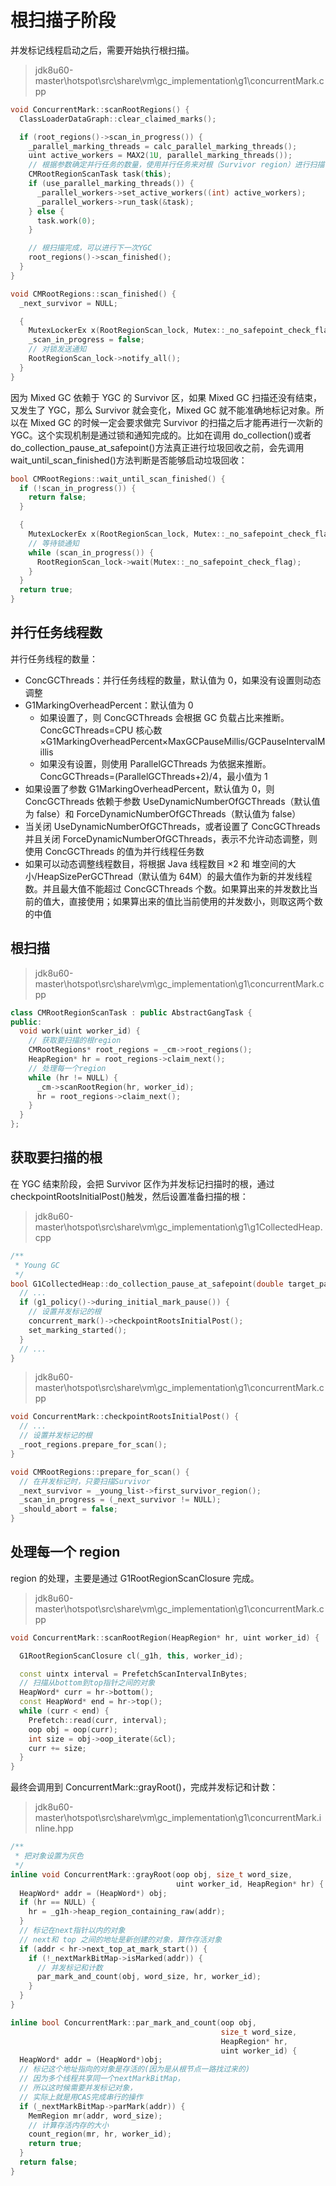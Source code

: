 # 根扫描子阶段

并发标记线程启动之后，需要开始执行根扫描。

> jdk8u60-master\hotspot\src\share\vm\gc_implementation\g1\concurrentMark.cpp

```cpp
void ConcurrentMark::scanRootRegions() {
  ClassLoaderDataGraph::clear_claimed_marks();

  if (root_regions()->scan_in_progress()) {
    _parallel_marking_threads = calc_parallel_marking_threads();
    uint active_workers = MAX2(1U, parallel_marking_threads());
    // 根据参数确定并行任务的数量，使用并行任务来对根（Survivor region）进行扫描
    CMRootRegionScanTask task(this);
    if (use_parallel_marking_threads()) {
      _parallel_workers->set_active_workers((int) active_workers);
      _parallel_workers->run_task(&task);
    } else {
      task.work(0);
    }

    // 根扫描完成，可以进行下一次YGC
    root_regions()->scan_finished();
  }
}

void CMRootRegions::scan_finished() {
  _next_survivor = NULL;

  {
    MutexLockerEx x(RootRegionScan_lock, Mutex::_no_safepoint_check_flag);
    _scan_in_progress = false;
    // 对锁发送通知
    RootRegionScan_lock->notify_all();
  }
}
```

因为 Mixed GC 依赖于 YGC 的 Survivor 区，如果 Mixed GC 扫描还没有结束，又发生了 YGC，那么 Survivor 就会变化，Mixed GC 就不能准确地标记对象。所以在 Mixed GC 的时候一定会要求做完 Survivor 的扫描之后才能再进行一次新的 YGC。这个实现机制是通过锁和通知完成的。比如在调用 do_collection()或者 do_collection_pause_at_safepoint()方法真正进行垃圾回收之前，会先调用 wait_until_scan_finished()方法判断是否能够启动垃圾回收：

```cpp
bool CMRootRegions::wait_until_scan_finished() {
  if (!scan_in_progress()) {
    return false;
  }

  {
    MutexLockerEx x(RootRegionScan_lock, Mutex::_no_safepoint_check_flag);
    // 等待锁通知
    while (scan_in_progress()) {
      RootRegionScan_lock->wait(Mutex::_no_safepoint_check_flag);
    }
  }
  return true;
}
```

## 并行任务线程数

并行任务线程的数量：

- ConcGCThreads：并行任务线程的数量，默认值为 0，如果没有设置则动态调整
- G1MarkingOverheadPercent：默认值为 0
  - 如果设置了，则 ConcGCThreads 会根据 GC 负载占比来推断。ConcGCThreads=CPU 核心数 ×G1MarkingOverheadPercent×MaxGCPauseMillis/GCPauseIntervalMillis
  - 如果没有设置，则使用 ParallelGCThreads 为依据来推断。ConcGCThreads=(ParallelGCThreads+2)/4，最小值为 1
- 如果设置了参数 G1MarkingOverheadPercent，默认值为 0，则 ConcGCThreads 依赖于参数 UseDynamicNumberOfGCThreads（默认值为 false）和 ForceDynamicNumberOfGCThreads（默认值为 false）
- 当关闭 UseDynamicNumberOfGCThreads，或者设置了 ConcGCThreads 并且关闭 ForceDynamicNumberOfGCThreads，表示不允许动态调整，则使用 ConcGCThreads 的值为并行线程任务数
- 如果可以动态调整线程数目，将根据 Java 线程数目 ×2 和 堆空间的大小/HeapSizePerGCThread（默认值为 64M）的最大值作为新的并发线程数。并且最大值不能超过 ConcGCThreads 个数。如果算出来的并发数比当前的值大，直接使用；如果算出来的值比当前使用的并发数小，则取这两个数的中值

## 根扫描

> jdk8u60-master\hotspot\src\share\vm\gc_implementation\g1\concurrentMark.cpp

```cpp
class CMRootRegionScanTask : public AbstractGangTask {
public:
  void work(uint worker_id) {
    // 获取要扫描的根region
    CMRootRegions* root_regions = _cm->root_regions();
    HeapRegion* hr = root_regions->claim_next();
    // 处理每一个region
    while (hr != NULL) {
      _cm->scanRootRegion(hr, worker_id);
      hr = root_regions->claim_next();
    }
  }
};
```

## 获取要扫描的根

在 YGC 结束阶段，会把 Survivor 区作为并发标记扫描时的根，通过 checkpointRootsInitialPost()触发，然后设置准备扫描的根：

> jdk8u60-master\hotspot\src\share\vm\gc_implementation\g1\g1CollectedHeap.cpp

```cpp
/**
 * Young GC
 */
bool G1CollectedHeap::do_collection_pause_at_safepoint(double target_pause_time_ms) {
  // ...
  if (g1_policy()->during_initial_mark_pause()) {
    // 设置并发标记的根
    concurrent_mark()->checkpointRootsInitialPost();
    set_marking_started();
  }
  // ...
}
```

> jdk8u60-master\hotspot\src\share\vm\gc_implementation\g1\concurrentMark.cpp

```cpp
void ConcurrentMark::checkpointRootsInitialPost() {
  // ...
  // 设置并发标记的根
  _root_regions.prepare_for_scan();
}

void CMRootRegions::prepare_for_scan() {
  // 在并发标记时，只要扫描Survivor
  _next_survivor = _young_list->first_survivor_region();
  _scan_in_progress = (_next_survivor != NULL);
  _should_abort = false;
}
```

## 处理每一个 region

region 的处理，主要是通过 G1RootRegionScanClosure 完成。

> jdk8u60-master\hotspot\src\share\vm\gc_implementation\g1\concurrentMark.cpp

```cpp
void ConcurrentMark::scanRootRegion(HeapRegion* hr, uint worker_id) {

  G1RootRegionScanClosure cl(_g1h, this, worker_id);

  const uintx interval = PrefetchScanIntervalInBytes;
  // 扫描从bottom到top指针之间的对象
  HeapWord* curr = hr->bottom();
  const HeapWord* end = hr->top();
  while (curr < end) {
    Prefetch::read(curr, interval);
    oop obj = oop(curr);
    int size = obj->oop_iterate(&cl);
    curr += size;
  }
}
```

最终会调用到 ConcurrentMark::grayRoot()，完成并发标记和计数：

> jdk8u60-master\hotspot\src\share\vm\gc_implementation\g1\concurrentMark.inline.hpp

```cpp
/**
 * 把对象设置为灰色
 */
inline void ConcurrentMark::grayRoot(oop obj, size_t word_size,
                                     uint worker_id, HeapRegion* hr) {
  HeapWord* addr = (HeapWord*) obj;
  if (hr == NULL) {
    hr = _g1h->heap_region_containing_raw(addr);
  }
  // 标记在next指针以内的对象
  // next和 top 之间的地址是新创建的对象，算作存活对象
  if (addr < hr->next_top_at_mark_start()) {
    if (!_nextMarkBitMap->isMarked(addr)) {
      // 并发标记和计数
      par_mark_and_count(obj, word_size, hr, worker_id);
    }
  }
}

inline bool ConcurrentMark::par_mark_and_count(oop obj,
                                               size_t word_size,
                                               HeapRegion* hr,
                                               uint worker_id) {
  HeapWord* addr = (HeapWord*)obj;
  // 标记这个地址指向的对象是存活的(因为是从根节点一路找过来的)
  // 因为多个线程共享同一个nextMarkBitMap，
  // 所以这时候需要并发标记对象，
  // 实际上就是用CAS完成串行的操作
  if (_nextMarkBitMap->parMark(addr)) {
    MemRegion mr(addr, word_size);
    // 计算存活内存的大小
    count_region(mr, hr, worker_id);
    return true;
  }
  return false;
}
```
